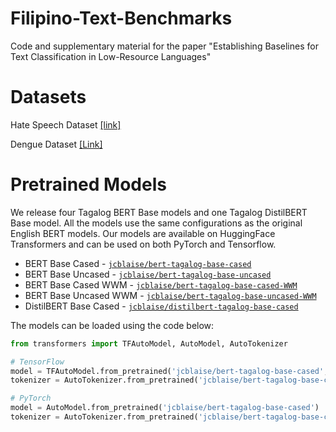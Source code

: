 # Filipino-Text-Benchmarks
Code and supplementary material for the paper "Establishing Baselines for Text Classification in Low-Resource Languages"

# Datasets
Hate Speech Dataset [[link]](https://storage.googleapis.com/blaisecruz/datasets/hatenonhate/hatespeech_raw.zip)

Dengue Dataset [[Link]](https://storage.googleapis.com/blaisecruz/datasets/dengue/dengue_raw.zip)

# Pretrained Models
We release four Tagalog BERT Base models and one Tagalog DistilBERT Base model. All the models use the same configurations as the original English BERT models. Our models are available on HuggingFace Transformers and can be used on both PyTorch and Tensorflow.

* BERT Base Cased - [`jcblaise/bert-tagalog-base-cased`](https://huggingface.co/jcblaise/bert-tagalog-base-cased) 
* BERT Base Uncased - [`jcblaise/bert-tagalog-base-uncased`](https://huggingface.co/jcblaise/bert-tagalog-base-uncased) 
* BERT Base Cased WWM - [`jcblaise/bert-tagalog-base-cased-WWM`](https://huggingface.co/jcblaise/bert-tagalog-base-cased-WWM) 
* BERT Base Uncased WWM - [`jcblaise/bert-tagalog-base-uncased-WWM`](https://huggingface.co/jcblaise/bert-tagalog-base-uncased-WWM) 
* DistilBERT Base Cased - [`jcblaise/distilbert-tagalog-base-cased`](https://huggingface.co/jcblaise/distilbert-tagalog-base-cased) 

The models can be loaded using the code below:

```Python
from transformers import TFAutoModel, AutoModel, AutoTokenizer

# TensorFlow
model = TFAutoModel.from_pretrained('jcblaise/bert-tagalog-base-cased', from_pt=True)
tokenizer = AutoTokenizer.from_pretrained('jcblaise/bert-tagalog-base-cased')

# PyTorch
model = AutoModel.from_pretrained('jcblaise/bert-tagalog-base-cased')
tokenizer = AutoTokenizer.from_pretrained('jcblaise/bert-tagalog-base-cased')
```
